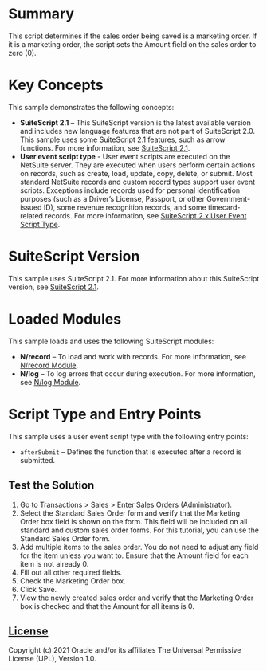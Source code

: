 # Summary
This script determines if the sales order being saved is a marketing order. If it is a marketing order, the script sets the Amount field on the sales order to zero (0).

# Key Concepts
This sample demonstrates the following concepts:

* **SuiteScript 2.1** – This SuiteScript version is the latest available version and includes new language features that are not part of SuiteScript 2.0. This sample uses some SuiteScript 2.1 features, such as arrow functions. For more information, see [SuiteScript 2.1](https://system.netsuite.com/app/help/helpcenter.nl?fid=chapter_156042690639.html).
* **User event script type** - User event scripts are executed on the NetSuite server. They are executed when users perform certain actions on records, such as create, load, update, copy, delete, or submit. Most standard NetSuite records and custom record types support user event scripts. Exceptions include records used for personal identification purposes (such as a Driver’s License, Passport, or other Government-issued ID), some revenue recognition records, and some timecard-related records. For more information, see [SuiteScript 2.x User Event Script Type](https://system.netsuite.com/app/help/helpcenter.nl?fid=section_4387799721.html).

# SuiteScript Version
This sample uses SuiteScript 2.1. For more information about this SuiteScript version, see [SuiteScript 2.1](https://system.netsuite.com/app/help/helpcenter.nl?fid=chapter_156042690639.html).

# Loaded Modules
This sample loads and uses the following SuiteScript modules:

* **N/record** – To load and work with records. For more information, see [N/record Module](https://system.netsuite.com/app/help/helpcenter.nl?fid=section_4267255811.html).
* **N/log** – To log errors that occur during execution. For more information, see [N/log Module](https://system.netsuite.com/app/help/helpcenter.nl?fid=section_4574548135.html).

# Script Type and Entry Points
This sample uses a user event script type with the following entry points:

* `afterSubmit` – Defines the function that is executed after a record is submitted. 

## Test the Solution
1. Go to Transactions > Sales > Enter Sales Orders (Administrator).
2. Select the Standard Sales Order form and verify that the Marketing Order box field is shown on the form. This field will be included on all standard and custom sales order forms. For this tutorial, you can use the Standard Sales Order form.
3. Add multiple items to the sales order. You do not need to adjust any field for the item unless you want to. Ensure that the Amount field for each item is not already 0.
4. Fill out all other required fields.
5. Check the Marketing Order box.
6. Click Save.
7. View the newly created sales order and verify that the Marketing Order box is checked and that the Amount for all items is 0.

## [License](./LICENSE.txt)
Copyright (c) 2021 Oracle and/or its affiliates The Universal Permissive License (UPL), Version 1.0.
